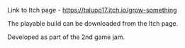 Link to Itch page - https://talupo17.itch.io/grow-something

The playable build can be downloaded from the Itch page.

Developed as part of the 2nd game jam.
